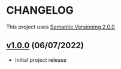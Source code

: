 # CHANGELOG

This project uses [Semantic Versioning 2.0.0](https://semver.org/)

## [v1.0.0](https://github.com/theofficialnar/alkansya/tree/release/1.0.0) (06/07/2022)

-   Initial project release

